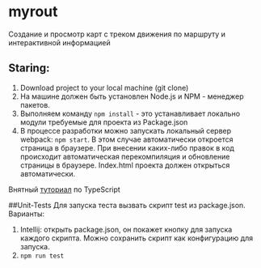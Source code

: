 # myrout
Создание и просмотр карт с треком движения по маршруту и интерактивной информацией

## Staring:

1. Download project to your local machine (git clone)
2. На машине должен быть установлен Node.js и NPM -  менеджер пакетов.
3. Выполняем команду `npm install` - это устанавливает локально модули требуемые для проекта из Package.json
5. В процессе разработки можно запускать локальный сервер webpack: `npm start`.
 В этом случае автоматически откроется страница в браузере. При внесении каких-либо правок в код происходит автоматическая перекомпиляция и обновление страницы в браузере. Index.html проекта должен открыться автоматически.

Внятный [туториал](https://www.tutorialspoint.com/typescript/index.htm) по TypeScript

##Unit-Tests
Для запуска теста вызвать скрипт test из package.json. Варианты:
1. Intellij: открыть package.json, он покажет кнопку для запуска каждого скрипта. Можно сохранить скрипт как конфигурацию для запуска.
1. ```npm run test```